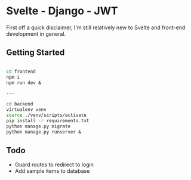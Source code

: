 # Svelte - Django - JWT

First off a quick disclaimer, I'm still relatively new to Svelte and front-end development in general.

## Getting Started

```bash

cd frontend
npm i
npm run dev &

---

cd backend
virtualenv venv
source ./venv/scripts/activate
pip install -r requirements.txt
python manage.py migrate
python manage.py runserver &

```

## Todo

* Guard routes to redirect to login
* Add sample items to database
